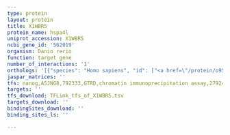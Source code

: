 ```yaml
---
type: protein
layout: protein
title: X1WBR5
protein_name: hspa4l
uniprot_accession: X1WBR5
ncbi_gene_id: '562019'
organism: Danio rerio
function: target gene
number_of_interactions: '1'
orthologs: '[{"species": "Homo sapiens", "id": ["<a href=\"/protein/o95757\">O95757</a>"]}, {"species": "Mus musculus", "id": ["<a href=\"/protein/p48722\">P48722</a>"]}, {"species": "Rattus norvegicus", "id": ["B4F772"]}, {"species": "Drosophila melanogaster", "id": ["Q9VUC1"]}, {"species": "Caenorhabditis elegans", "id": ["<a href=\"/protein/q05036\">Q05036</a>"]}, {"species": "Saccharomyces cerevisiae", "id": ["<a href=\"/protein/p32590\">P32590</a>", "<a href=\"/protein/p32589\">P32589</a>"]}]'
jaspar_matrices: ''
tfs: nanog,A5JNG8,792333,GTRD,chromatin immunoprecipitation assay,27924024%5Buid%5D,No
targets: ''
tfs_download: TFLink_tfs_of_X1WBR5.tsv
targets_download: ''
bindingSites_download: ''
binding_sites_ls: ''

---
```

